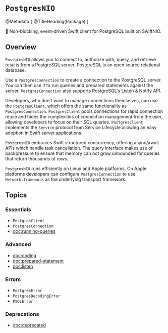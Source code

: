 # ``PostgresNIO``

@Metadata {
    @TitleHeading(Package)
}

🐘 Non-blocking, event-driven Swift client for PostgreSQL built on SwiftNIO.

## Overview

``PostgresNIO`` allows you to connect to, authorize with, query, and retrieve results from a 
PostgreSQL server. PostgreSQL is an open source relational database.

Use a ``PostgresConnection`` to create a connection to the PostgreSQL server. You can then use it to
run queries and prepared statements against the server. ``PostgresConnection`` also supports 
PostgreSQL's Listen & Notify API.

Developers, who don't want to manage connections themselves, can use the ``PostgresClient``, which 
offers the same functionality as ``PostgresConnection``. ``PostgresClient``
pools connections for rapid connection reuse and hides the complexities of connection 
management from the user, allowing developers to focus on their SQL queries. ``PostgresClient``
implements the `Service` protocol from Service Lifecycle allowing an easy adoption in Swift server
applications.

``PostgresNIO`` embraces Swift structured concurrency, offering async/await APIs which handle
task cancellation. The query interface makes use of backpressure to ensure that memory can not grow 
unbounded for queries that return thousands of rows.

``PostgresNIO`` runs efficiently on Linux and Apple platforms. On Apple platforms developers can 
configure ``PostgresConnection`` to use `Network.framework` as the underlying transport framework. 
 
## Topics

### Essentials

- ``PostgresClient``
- ``PostgresConnection``
- <doc:running-queries>

### Advanced

- <doc:coding>
- <doc:prepared-statement>
- <doc:listen>

### Errors

- ``PostgresError``
- ``PostgresDecodingError``
- ``PSQLError``

### Deprecations

- <doc:deprecated>

[SwiftNIO]: https://github.com/apple/swift-nio
[SwiftLog]: https://github.com/apple/swift-log
